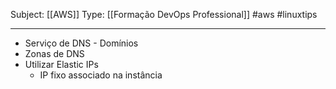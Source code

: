 Subject: [[AWS]] 
Type: [[Formação DevOps Professional]]  #aws  #linuxtips 

---
- Serviço de DNS - Domínios
- Zonas de DNS
- Utilizar Elastic IPs 
	- IP fixo associado na instância